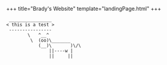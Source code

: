 +++
title="Brady's Website"
template="landingPage.html"
+++

```
 ________________ 
< this is a test >
 ---------------- 
        \   ^__^
         \  (oo)\_______
            (__)\       )\/\
                ||----w |
                ||     ||
```